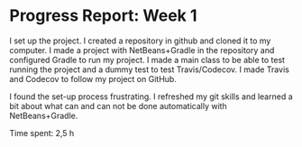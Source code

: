 Progress Report: Week 1
=======================

I set up the project. I created a repository in github and cloned it to my computer. I made a project with NetBeans+Gradle in the repository and configured Gradle to run my project. I made a main class to be able to test running the project and a dummy test to test Travis/Codecov. I made Travis and Codecov to follow my project on GitHub.

I found the set-up process frustrating. I refreshed my git skills and learned a bit about what can and can not be done automatically with NetBeans+Gradle.

Time spent: 2,5 h
